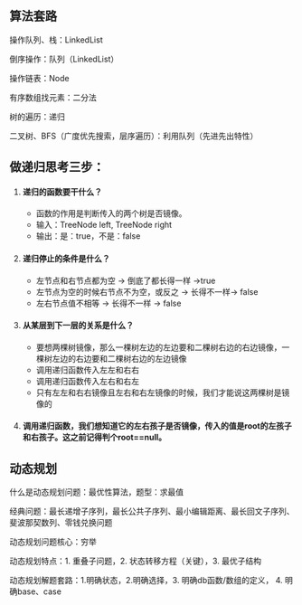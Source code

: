## 算法套路

操作队列、栈：LinkedList

倒序操作：队列（LinkedList）

操作链表：Node

有序数组找元素：二分法

树的遍历：递归

二叉树、BFS（广度优先搜索，层序遍历）：利用队列（先进先出特性）







## 做递归思考三步：

1. #### 递归的函数要干什么？

   - 函数的作用是判断传入的两个树是否镜像。
   - 输入：TreeNode left, TreeNode right
   - 输出：是：true，不是：false

2. #### 递归停止的条件是什么？

   - 左节点和右节点都为空 -> 倒底了都长得一样 ->true
   - 左节点为空的时候右节点不为空，或反之 -> 长得不一样-> false
   - 左右节点值不相等 -> 长得不一样 -> false

3. #### 从某层到下一层的关系是什么？

   - 要想两棵树镜像，那么一棵树左边的左边要和二棵树右边的右边镜像，一棵树左边的右边要和二棵树右边的左边镜像
   - 调用递归函数传入左左和右右
   - 调用递归函数传入左右和右左
   - 只有左左和右右镜像且左右和右左镜像的时候，我们才能说这两棵树是镜像的

4. #### 调用递归函数，我们想知道它的左右孩子是否镜像，传入的值是root的左孩子和右孩子。这之前记得判个root==null。





## 动态规划

什么是动态规划问题：最优性算法，题型：求最值

经典问题：最长递增子序列，最长公共子序列、最小编辑距离、最长回文子序列、斐波那契数列、零钱兑换问题

动态规划问题核心：穷举

动态规划特点：1. 重叠子问题，2. 状态转移方程（关键），3. 最优子结构

动态规划解题套路：1.明确状态，2.明确选择，3. 明确db函数/数组的定义， 4. 明确base、case



